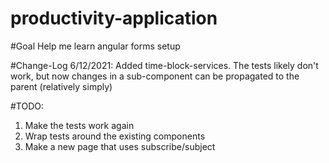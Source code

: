 # productivity-application

#Goal
Help me learn angular forms setup

#Change-Log
6/12/2021: Added time-block-services. The tests likely don't work, but now changes in a sub-component can be propagated to the parent (relatively simply)

#TODO:

1. Make the tests work again
2. Wrap tests around the existing components
3. Make a new page that uses subscribe/subject

